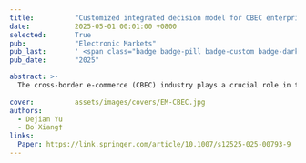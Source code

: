 ```yaml
---
title:          "Customized integrated decision model for CBEC enterprise credit evaluation: The fusion of multi-source features and machine learning"
date:           2025-05-01 00:01:00 +0800
selected:       True
pub:            "Electronic Markets"
pub_last:       ' <span class="badge badge-pill badge-custom badge-dark">Journal</span>'
pub_date:       "2025"

abstract: >-
  The cross-border e-commerce (CBEC) industry plays a crucial role in the transformation of foreign trade and the upgrading of innovative development, driven by information technology and international trade policies. However, the distinctive operational pattern of CBEC enterprises necessitates the customization of the corporate credit evaluation framework to their specific features, which is absent in the existing studies. This paper proposes an integrated decision framework that incorporates multi-source features and machine learning algorithms to achieve customized credit evaluation for CBEC enterprises.
  
cover:          assets/images/covers/EM-CBEC.jpg
authors:
  - Dejian Yu
  - Bo Xiang†
links:
  Paper: https://link.springer.com/article/10.1007/s12525-025-00793-9
---
```


